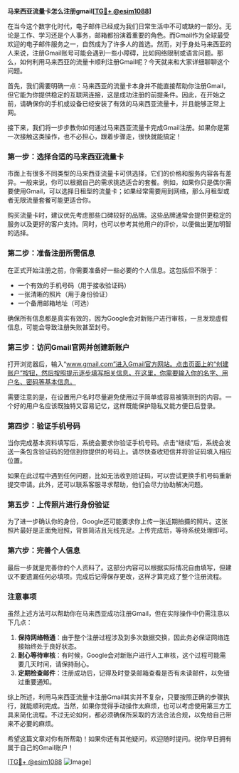 **马来西亚流量卡怎么注册gmail[[TG💪+ @esim1088](https://t.me/s/esim1088)]**

在当今这个数字化时代，电子邮件已经成为我们日常生活中不可或缺的一部分。无论是工作、学习还是个人事务，邮箱都扮演着重要的角色。而Gmail作为全球最受欢迎的电子邮件服务之一，自然成为了许多人的首选。然而，对于身处马来西亚的人来说，注册Gmail账号可能会遇到一些小障碍，比如网络限制或语言问题。那么，如何利用马来西亚的流量卡顺利注册Gmail呢？今天就来和大家详细聊聊这个问题。

首先，我们需要明确一点：马来西亚的流量卡本身并不能直接帮助你注册Gmail，但它能为你提供稳定的互联网连接，这是成功注册的前提条件。因此，在开始之前，请确保你的手机或设备已经安装了有效的马来西亚流量卡，并且能够正常上网。

接下来，我们将一步步教你如何通过马来西亚流量卡完成Gmail注册。如果你是第一次接触这类操作，也不必担心，跟着步骤走，很快就能搞定！

### 第一步：选择合适的马来西亚流量卡

市面上有很多不同类型的马来西亚流量卡可供选择，它们的价格和服务内容各有差异。一般来说，你可以根据自己的需求挑选适合的套餐。例如，如果你只是偶尔需要使用Gmail，可以选择日租型的流量卡；如果经常需要用到网络，那么月租型或者无限流量套餐可能更适合你。

购买流量卡时，建议优先考虑那些口碑较好的品牌。这些品牌通常会提供更稳定的服务以及更好的客户支持。同时，也可以参考其他用户的评价，以便做出更加明智的选择。

### 第二步：准备注册所需信息

在正式开始注册之前，你需要准备好一些必要的个人信息。这包括但不限于：

- 一个有效的手机号码（用于接收验证码）
- 一张清晰的照片（用于身份验证）
- 一个备用邮箱地址（可选）

确保所有信息都是真实有效的，因为Google会对新账户进行审核，一旦发现虚假信息，可能会导致注册失败甚至封号。

### 第三步：访问Gmail官网并创建新账户

打开浏览器后，输入“www.gmail.com”进入Gmail官方网站。点击页面上的“创建账户”按钮，然后按照提示逐步填写相关信息。在这里，你需要输入你的名字、用户名、密码等基本信息。

需要注意的是，在设置用户名时尽量避免使用过于简单或容易被猜测到的内容。一个好的用户名应该既独特又容易记忆，这样既能保护隐私又能方便日后登录。

### 第四步：验证手机号码

当你完成基本资料填写后，系统会要求你验证手机号码。点击“继续”后，系统会发送一条包含验证码的短信到你提供的号码上。请尽快查收短信并将验证码填入相应位置。

如果在此过程中遇到任何问题，比如无法收到验证码，可以尝试更换手机号码重新提交申请。此外，还可以联系客服寻求帮助，他们会尽力协助解决问题。

### 第五步：上传照片进行身份验证

为了进一步确认你的身份，Google还可能要求你上传一张近期拍摄的照片。这张照片最好是正面免冠照，背景简洁且光线充足。上传完成后，等待系统处理即可。

### 第六步：完善个人信息

最后一步就是完善你的个人资料了。这部分内容可以根据实际情况自由填写，但建议不要遗漏任何必填项。完成后记得保存更改，这样才算完成了整个注册流程。

### 注意事项

虽然上述方法可以帮助你在马来西亚成功注册Gmail，但在实际操作中仍需注意以下几点：

1. **保持网络畅通**：由于整个注册过程涉及到多次数据交换，因此务必保证网络连接始终处于良好状态。
2. **耐心等待审核**：有时候，Google会对新账户进行人工审核，这个过程可能需要几天时间，请保持耐心。
3. **定期检查邮件**：注册成功后，记得及时登录邮箱查看是否有未读邮件，以免错过重要通知。

综上所述，利用马来西亚流量卡注册Gmail其实并不复杂，只要按照正确的步骤执行，就能顺利完成。当然，如果你觉得手动操作太麻烦，也可以考虑使用第三方工具来简化流程。不过无论如何，都必须确保所采取的方法合法合规，以免给自己带来不必要的麻烦。

希望这篇文章对你有所帮助！如果你还有其他疑问，欢迎随时提问。祝你早日拥有属于自己的Gmail账户！

[[TG💪+ @esim1088](https://t.me/s/esim1088) ![Image](https://i.postimg.cc/4NQfJmqS/Snipaste-2025-05-13-00-14-12.png)]